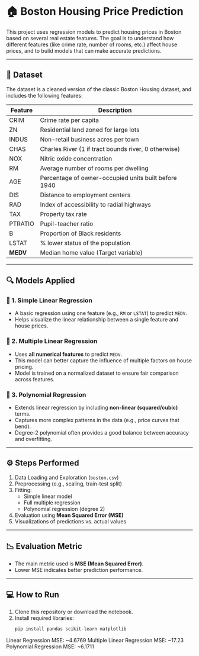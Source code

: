 # 🏠 Boston Housing Price Prediction

This project uses regression models to predict housing prices in Boston based on several real estate features. The goal is to understand how different features (like crime rate, number of rooms, etc.) affect house prices, and to build models that can make accurate predictions.

---

## 📁 Dataset

The dataset is a cleaned version of the classic Boston Housing dataset, and includes the following features:

| Feature     | Description |
|-------------|-------------|
| CRIM        | Crime rate per capita |
| ZN          | Residential land zoned for large lots |
| INDUS       | Non-retail business acres per town |
| CHAS        | Charles River (1 if tract bounds river, 0 otherwise) |
| NOX         | Nitric oxide concentration |
| RM          | Average number of rooms per dwelling |
| AGE         | Percentage of owner-occupied units built before 1940 |
| DIS         | Distance to employment centers |
| RAD         | Index of accessibility to radial highways |
| TAX         | Property tax rate |
| PTRATIO     | Pupil-teacher ratio |
| B           | Proportion of Black residents |
| LSTAT       | % lower status of the population |
| **MEDV**    | Median home value (Target variable) |

---

## 🔍 Models Applied

### 🔹 1. Simple Linear Regression
- A basic regression using one feature (e.g., `RM` or `LSTAT`) to predict `MEDV`.
- Helps visualize the linear relationship between a single feature and house prices.

### 🔹 2. Multiple Linear Regression
- Uses **all numerical features** to predict `MEDV`.
- This model can better capture the influence of multiple factors on house pricing.
- Model is trained on a normalized dataset to ensure fair comparison across features.

### 🔹 3. Polynomial Regression
- Extends linear regression by including **non-linear (squared/cubic)** terms.
- Captures more complex patterns in the data (e.g., price curves that bend).
- Degree-2 polynomial often provides a good balance between accuracy and overfitting.

---

## ⚙️ Steps Performed

1. Data Loading and Exploration (`boston.csv`)
2. Preprocessing (e.g., scaling, train-test split)
3. Fitting:
   - Simple linear model
   - Full multiple regression
   - Polynomial regression (degree 2)
4. Evaluation using **Mean Squared Error (MSE)**
5. Visualizations of predictions vs. actual values

---

## 📉 Evaluation Metric

- The main metric used is **MSE (Mean Squared Error)**.
- Lower MSE indicates better prediction performance.

---

## 💻 How to Run

1. Clone this repository or download the notebook.
2. Install required libraries:
   ```bash
   pip install pandas scikit-learn matplotlib

Linear Regression MSE:            ~4.6769
Multiple Linear Regression MSE:   ~17.23
Polynomial Regression MSE:        ~6.1711
